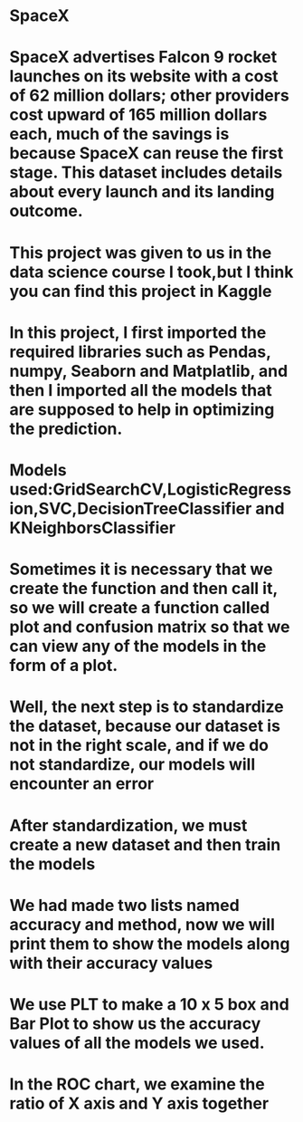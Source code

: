# SpaceX 
# SpaceX advertises Falcon 9 rocket launches on its website with a cost of 62 million dollars; other providers cost upward of 165 million dollars each, much of the  savings is because SpaceX can reuse the first stage. This dataset includes details about every launch and its landing outcome.
# This project was given to us in the data science course I  took,but I think you can find this project in Kaggle
# In this project, I first imported the required libraries such as Pendas, numpy, Seaborn and Matplatlib, and then I imported all the models that are supposed to  help in optimizing the prediction.
# Models used:GridSearchCV,LogisticRegression,SVC,DecisionTreeClassifier and KNeighborsClassifier
# Sometimes it is necessary that we create the function and then call it, so we will create a function called plot and confusion matrix so that we can view any of the models in the form of a plot.
# Well, the next step is to standardize the dataset, because our dataset is not in the right scale, and if we do not standardize, our models will encounter an error
# After standardization, we must create a new dataset and then train the models
# We had made two lists named accuracy and method, now we will print them to show the models along with their accuracy values
# We use PLT to make a 10 x 5 box and Bar Plot to show us the accuracy values of all the models we used.
# In the ROC chart, we examine the ratio of X axis and Y axis together
